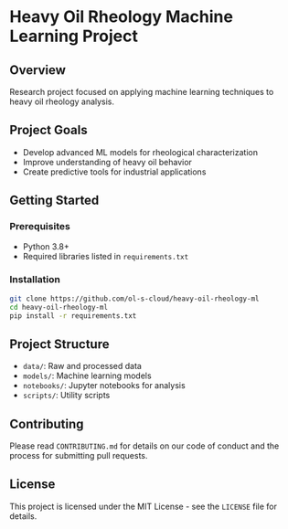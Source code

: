 # Heavy Oil Rheology Machine Learning Project

## Overview
Research project focused on applying machine learning techniques to heavy oil rheology analysis.

## Project Goals
- Develop advanced ML models for rheological characterization
- Improve understanding of heavy oil behavior
- Create predictive tools for industrial applications

## Getting Started
### Prerequisites
- Python 3.8+
- Required libraries listed in `requirements.txt`

### Installation
```bash
git clone https://github.com/ol-s-cloud/heavy-oil-rheology-ml
cd heavy-oil-rheology-ml
pip install -r requirements.txt
```

## Project Structure
- `data/`: Raw and processed data
- `models/`: Machine learning models
- `notebooks/`: Jupyter notebooks for analysis
- `scripts/`: Utility scripts

## Contributing
Please read `CONTRIBUTING.md` for details on our code of conduct and the process for submitting pull requests.

## License
This project is licensed under the MIT License - see the `LICENSE` file for details.
